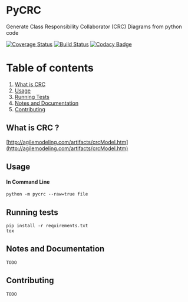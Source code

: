 # PyCRC

Generate Class Responsibility Collaborator (CRC) Diagrams from python code

[![Coverage Status](https://coveralls.io/repos/github/IuryAlves/pycrc/badge.svg?branch=master)](https://coveralls.io/github/IuryAlves/pycrc?branch=master)
[![Build Status](https://travis-ci.org/IuryAlves/pycrc.svg?branch=master)](https://travis-ci.org/IuryAlves/pycrc)
[![Codacy Badge](https://api.codacy.com/project/badge/Grade/3802e396ad414648a7f7b04741c92038)](https://www.codacy.com/app/satriani-16/pycrc?utm_source=github.com&amp;utm_medium=referral&amp;utm_content=IuryAlves/pycrc&amp;utm_campaign=Badge_Grade)

# Table of contents
1. [What is CRC](#what_is_crc)
2. [Usage](#usage)
3. [Running Tests](#running_tests)
4. [Notes and Documentation](#notes_and_documentation)
5. [Contributing](#contributing)

## What is CRC ? <a name='what_is_crc'></a>

[http://agilemodeling.com/artifacts/crcModel.htm](http://agilemodeling.com/artifacts/crcModel.htm)


## Usage <a name='usage'></a>

   #### In Command Line

    python -m pycrc --raw=true file

## Running tests <a name='running_tests'></a>

    pip install -r requirements.txt
    tox

## Notes and Documentation <a name='notes_and_documentation'></a>

    TODO

## Contributing <a name='contributing'></a>

    TODO

